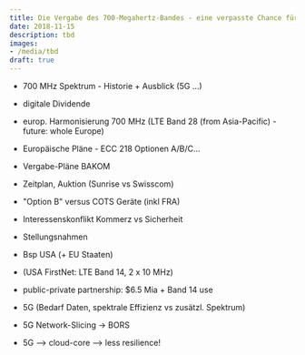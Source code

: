 ```yaml
---
title: Die Vergabe des 700-Megahertz-Bandes - eine verpasste Chance für die öffentliche Sicherheit?
date: 2018-11-15
description: tbd
images:
- /media/tbd
draft: true
---
```


- 700 MHz Spektrum - Historie + Ausblick (5G ...)
 - digitale Dividende
 - europ. Harmonisierung 700 MHz (LTE Band 28 (from Asia-Pacific) - future: whole Europe)
- Europäische Pläne - ECC 218 Optionen A/B/C...
- Vergabe-Pläne BAKOM
 - Zeitplan, Auktion (Sunrise vs Swisscom)
 - "Option B" versus COTS Geräte (inkl FRA)
- Interessenskonflikt Kommerz vs Sicherheit
 - Stellungsnahmen
 - Bsp USA (+ EU Staaten)
  - (USA FirstNet: LTE Band 14, 2 x 10 MHz)
  - public-private partnership: $6.5 Mia + Band 14 use
 - 5G (Bedarf Daten, spektrale Effizienz vs zusätzl. Spektrum)

- 5G Network-Slicing -> BORS
- 5G --> cloud-core --> less resilience!

